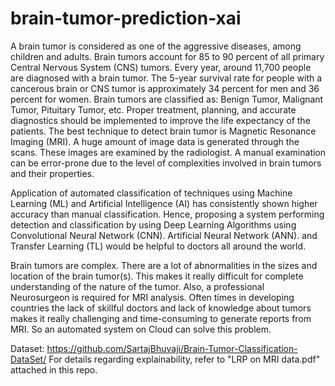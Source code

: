 # brain-tumor-prediction-xai

A brain tumor is considered as one of the aggressive diseases, among children and adults. Brain tumors account for 85 to 90 percent of all primary Central Nervous System (CNS) tumors. Every year, around 11,700 people are diagnosed with a brain tumor. The 5-year survival rate for people with a cancerous brain or CNS tumor is approximately 34 percent for men and 36 percent for women. Brain tumors are classified as: Benign Tumor, Malignant Tumor, Pituitary Tumor, etc. Proper treatment, planning, and accurate diagnostics should be implemented to improve the life expectancy of the patients. The best technique to detect brain tumor is Magnetic Resonance Imaging (MRI). A huge amount of image data is generated through the scans. These images are examined by the radiologist. A manual examination can be error-prone due to the level of complexities involved in brain tumors and their properties.

Application of automated classification of techniques using Machine Learning (ML) and Artificial Intelligence (AI) has consistently shown higher accuracy than manual classification. Hence, proposing a system performing detection and classification by using Deep Learning Algorithms using Convolutional Neural Network (CNN). Artificial Neural Network (ANN). and Transfer Learning (TL) would be helpful to doctors all around the world.

Brain tumors are complex. There are a lot of abnormalities in the sizes and location of the brain tumor(s). This makes it really difficult for complete understanding of the nature of the tumor. Also, a professional Neurosurgeon is required for MRI analysis. Often times in developing countries the lack of skillful doctors and lack of knowledge about tumors makes it really challenging and time-consuming to generate reports from MRI. So an automated system on Cloud can solve this problem.

Dataset: https://github.com/SartajBhuvaji/Brain-Tumor-Classification-DataSet/
For details regarding explainability, refer to "LRP on MRI data.pdf" attached in this repo.
